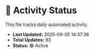 # 🤖 Activity Status

This file tracks daily automated activity.

- **Last Updated:** 2025-09-05 14:37:36
- **Total Updates:** 93
- **Status:** 🟢 Active

